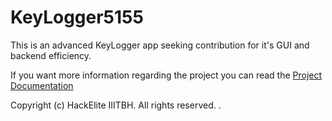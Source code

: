 # KeyLogger5155

This is an advanced KeyLogger app seeking contribution for it's GUI and backend efficiency.

If you want more information regarding the project you can read the [Project Documentation](./.github/Contributor_Guide/Project_Tour.md)

Copyright (c)
HackElite
IIITBH. All rights reserved.
.

